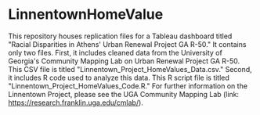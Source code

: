# LinnentownHomeValue
This repository houses replication files for a Tableau dashboard titled "Racial Disparities in Athens' Urban Renewal Project GA R-50." It contains only two files. First, it includes cleaned data from the University of Georgia's Community Mapping Lab on Urban Renewal Project GA R-50. This CSV file is titled "Linnentown_Project_HomeValues_Data.csv." Second, it includes R code used to analyze this data. This R script file is titled "Linnentown_Project_HomeValues_Code.R." For further information on the Linnentown Project, please see the UGA Community Mapping Lab (link: https://research.franklin.uga.edu/cmlab/). 
